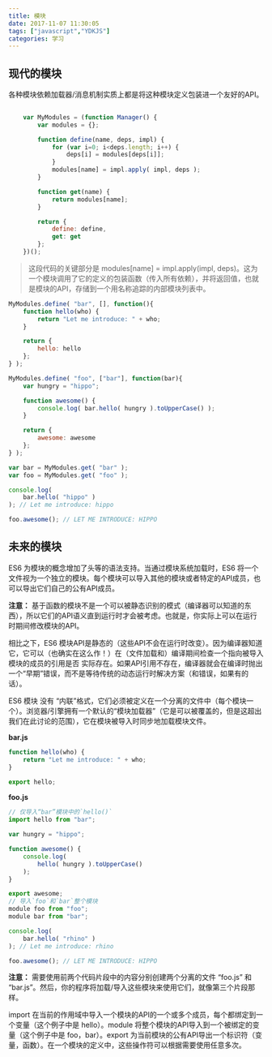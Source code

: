 ```yaml
---
title: 模块
date: 2017-11-07 11:30:05
tags: ["javascript","YDKJS"]
categories: 学习
---
```


## 现代的模块

各种模块依赖加载器/消息机制实质上都是将这种模块定义包装进一个友好的API。

``` javascript
	
	var MyModules = (function Manager() {
		var modules = {};

		function define(name, deps, impl) {
			for (var i=0; i<deps.length; i++) {
				deps[i] = modules[deps[i]];
			}
			modules[name] = impl.apply( impl, deps );
		}

		function get(name) {
			return modules[name];
		}

		return {
			define: define,
			get: get
		};
	})();

```

> 这段代码的关键部分是 modules[name] = impl.apply(impl, deps)。这为一个模块调用了它的定义的包装函数（传入所有依赖），并将返回值，也就是模块的API，存储到一个用名称追踪的内部模块列表中。

``` javascript
MyModules.define( "bar", [], function(){
	function hello(who) {
		return "Let me introduce: " + who;
	}

	return {
		hello: hello
	};
} );

MyModules.define( "foo", ["bar"], function(bar){
	var hungry = "hippo";

	function awesome() {
		console.log( bar.hello( hungry ).toUpperCase() );
	}

	return {
		awesome: awesome
	};
} );

var bar = MyModules.get( "bar" );
var foo = MyModules.get( "foo" );

console.log(
	bar.hello( "hippo" )
); // Let me introduce: hippo

foo.awesome(); // LET ME INTRODUCE: HIPPO
```

## 未来的模块

ES6 为模块的概念增加了头等的语法支持。当通过模块系统加载时，ES6 将一个文件视为一个独立的模块。每个模块可以导入其他的模块或者特定的API成员，也可以导出它们自己的公有API成员。

**注意：** 基于函数的模块不是一个可以被静态识别的模式（编译器可以知道的东西），所以它们的API语义直到运行时才会被考虑。也就是，你实际上可以在运行时期间修改模块的API。

相比之下，ES6 模块API是静态的（这些API不会在运行时改变）。因为编译器知道它，它可以（也确实在这么作！）在（文件加载和）编译期间检查一个指向被导入模块的成员的引用是否 实际存在。如果API引用不存在，编译器就会在编译时抛出一个“早期”错误，而不是等待传统的动态运行时解决方案（和错误，如果有的话）。

ES6 模块 没有 “内联”格式，它们必须被定义在一个分离的文件中（每个模块一个）。浏览器/引擎拥有一个默认的“模块加载器”（它是可以被覆盖的，但是这超出我们在此讨论的范围），它在模块被导入时同步地加载模块文件。

**bar.js**
``` javascript
function hello(who) {
	return "Let me introduce: " + who;
}

export hello;
```


**foo.js**
```javascript
// 仅导入“bar”模块中的`hello()`
import hello from "bar";

var hungry = "hippo";

function awesome() {
	console.log(
		hello( hungry ).toUpperCase()
	);
}

export awesome;
// 导入`foo`和`bar`整个模块
module foo from "foo";
module bar from "bar";

console.log(
	bar.hello( "rhino" )
); // Let me introduce: rhino

foo.awesome(); // LET ME INTRODUCE: HIPPO
```
**注意：** 需要使用前两个代码片段中的内容分别创建两个分离的文件 “foo.js” 和 “bar.js”。然后，你的程序将加载/导入这些模块来使用它们，就像第三个片段那样。

import 在当前的作用域中导入一个模块的API的一个或多个成员，每个都绑定到一个变量（这个例子中是 hello）。module 将整个模块的API导入到一个被绑定的变量（这个例子中是 foo，bar）。export 为当前模块的公有API导出一个标识符（变量，函数）。在一个模块的定义中，这些操作符可以根据需要使用任意多次。

